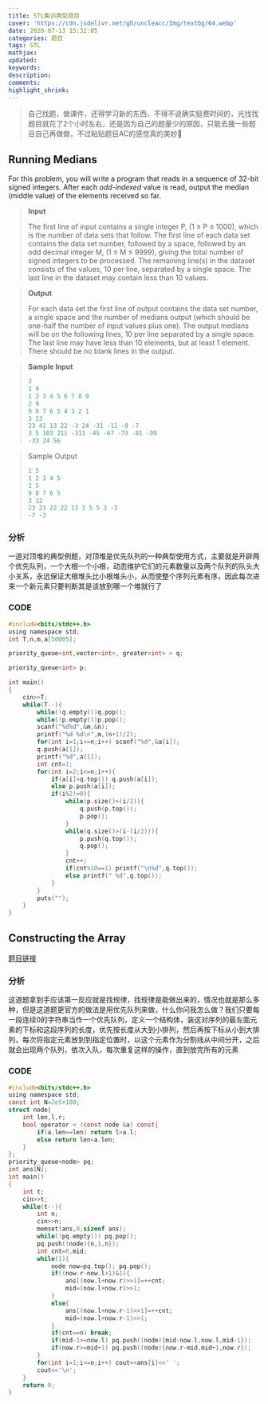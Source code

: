 ```yaml
---
title: STL集训典型题目
cover: 'https://cdn.jsdelivr.net/gh/uncleacc/Img/textbg/64.webp'
date: 2020-07-13 15:32:05
categories: 题目
tags: STL
mathjax: 
updated: 
keywords: 
description: 
comments: 
highlight_shrink: 
---
```


> 自己找题，做课件，还得学习新的东西，不得不说确实挺费时间的，光找找题目就花了2个小时左右，还是因为自己的题量少的原因，只能去搜一些题目自己再做做，不过粘贴题目AC的感觉真的美妙🐷

## Running Medians

For this problem, you will write a program that reads in a sequence of 32-bit signed integers. After each *odd-indexed* value is read, output the median (middle value) of the elements received so far.

> **Input**
>
> The first line of input contains a single integer P, (1 ≤ P ≤ 1000), which is the number of data sets that follow. The first line of each data set contains the data set number, followed by a space, followed by an odd decimal integer M, (1 ≤ M ≤ 9999), giving the total number of signed integers to be processed.
> The remaining line(s) in the dataset consists of the values, 10 per line, separated by a single space.
> The last line in the dataset may contain less than 10 values.

> **Output**
>
> For each data set the first line of output contains the data set number, a single space and the number of medians output (which should be one-half the number of input values plus one). The output medians will be on the following lines, 10 per line separated by a single space. The last line may have less than 10 elements, but at least 1 element. There should be no blank lines in the output.

> **Sample Input**
>
> ```c
> 3
> 1 9
> 1 2 3 4 5 6 7 8 9
> 2 9
> 9 8 7 6 5 4 3 2 1
> 3 23
> 23 41 13 22 -3 24 -31 -11 -8 -7
> 3 5 103 211 -311 -45 -67 -73 -81 -99
> -33 24 56
> ```

>Sample Output
>
>```c
>1 5
>1 2 3 4 5
>2 5
>9 8 7 6 5
>3 12
>23 23 22 22 13 3 5 5 3 -3
>-7 -3
>```

### 分析

一道对顶堆的典型例题，对顶堆是优先队列的一种典型使用方式，主要就是开辟两个优先队列，一个大根一个小根，动态维护它们的元素数量以及两个队列的队头大小关系，永远保证大根堆头比小根堆头小，从而使整个序列元素有序，因此每次进来一个新元素只要判断其是该放到哪一个堆就行了

### CODE

```c
#include<bits/stdc++.h>
using namespace std;
int T,n,m,a[50005];

priority_queue<int,vector<int>, greater<int> > q;

priority_queue<int> p;

int main()
{
    cin>>T;
    while(T--){
        while(!q.empty())q.pop();
        while(!p.empty())p.pop();
        scanf("%d%d",&m,&n);
        printf("%d %d\n",m,(n+1)/2);
        for(int i=1;i<=n;i++) scanf("%d",&a[i]);
        q.push(a[1]);
        printf("%d",a[1]);
        int cnt=1;
        for(int i=2;i<=n;i++){
            if(a[i]>q.top()) q.push(a[i]);
            else p.push(a[i]);
            if(i%2!=0){
                while(p.size()>(i/2)){
                    q.push(p.top());
                    p.pop();
                }
                while(q.size()>(i-(i/2))){
                    p.push(q.top());
                    q.pop();
                }
                cnt++;
                if(cnt%10==1) printf("\n%d",q.top());
                else printf(" %d",q.top());
            }    
        }
        puts("");
    }
}
```

## Constructing the Array

[题目链接](https://vjudge.net/contest/382426#problem/I)

### 分析

这道题拿到手应该第一反应就是找规律，找规律是能做出来的，情况也就是那么多种，但是这道题更官方的做法是用优先队列来做，什么你问我怎么做？我们只要每一段连续0的字符串当作一个优先队列，定义一个结构体，装这对序列的最左面元素的下标和这段序列的长度，优先按长度从大到小排列，然后再按下标从小到大排列，每次将指定元素放到到指定位置时，以这个元素作为分割线从中间分开，之后就会出现两个队列，依次入队，每次重复这样的操作，直到放完所有的元素

### CODE

```c
#include<bits/stdc++.h>
using namespace std;
const int N=2e5+100;
struct node{
	int len,l,r;
	bool operator < (const node &a) const{
		if(a.len==len) return l>a.l;
		else return len<a.len;
	}
};
priority_queue<node> pq;
int ans[N];
int main()
{
	int t;
	cin>>t;
	while(t--){
		int n;
		cin>>n;
		memset(ans,0,sizeof ans);
		while(!pq.empty()) pq.pop();
		pq.push((node){n,1,n});
		int cnt=0,mid;
		while(1){
			node now=pq.top(); pq.pop();
			if((now.r-now.l+1)&1){
				ans[(now.l+now.r)>>1]=++cnt;
				mid=(now.l+now.r)>>1;
			}
			else{
				ans[(now.l+now.r-1)>>1]=++cnt;
				mid=(now.l+now.r-1)>>1;
			}
			if(cnt==n) break;
			if(mid-1>=now.l) pq.push((node){mid-now.l,now.l,mid-1});
			if(now.r>=mid+1) pq.push((node){now.r-mid,mid+1,now.r});
		}
		for(int i=1;i<=n;i++) cout<<ans[i]<<' ';
		cout<<'\n';
	}
	return 0;
}
```

